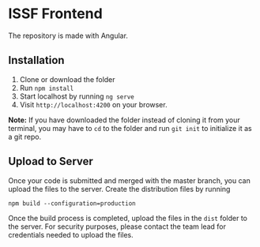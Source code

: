 # ISSF Frontend

The repository is made with Angular. 

## Installation

1. Clone or download the folder
2. Run `npm install`
3. Start localhost by running `ng serve`
4. Visit `http://localhost:4200` on your browser. 


**Note:** If you have downloaded the folder instead of cloning it from your terminal, you may have to `cd` to the folder and run `git init` to initialize it as a git repo.


## Upload to Server

Once your code is submitted and merged with the master branch, you can upload the files to the server. 
Create the distribution files by running 

`npm build --configuration=production`

Once the build process is completed, upload the files in the `dist` folder to the server. For security purposes, please contact the team lead for credentials needed to upload the files.
